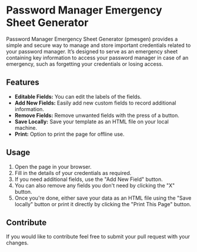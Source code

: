 # Password Manager Emergency Sheet Generator

Password Manager Emergency Sheet  Generator (pmesgen) provides a simple and secure way to manage and store important credentials related to your password manager. It’s designed to serve as an emergency sheet containing key information to access your password manager in case of an emergency, such as forgetting your credentials or losing access.

## Features

- **Editable Fields:** You can edit the labels of the fields.
- **Add New Fields:** Easily add new custom fields to record additional information.
- **Remove Fields:** Remove unwanted fields with the press of a button.
- **Save Locally:** Save your template as an HTML file on your local machine.
- **Print:** Option to print the page for offline use.

## Usage

1. Open the page in your browser.
2. Fill in the details of your credentials as required.
3. If you need additional fields, use the "Add New Field" button.
4. You can also remove any fields you don't need by clicking the "X" button.
5. Once you're done, either save your data as an HTML file using the "Save locally" button or print it directly by clicking the "Print This Page" button.

## Contribute

If you would like to contribute feel free to submit your pull request with your changes.